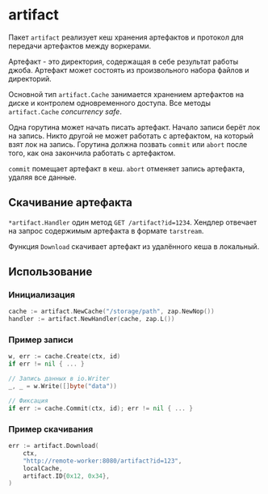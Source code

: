 # artifact

Пакет `artifact` реализует кеш хранения артефактов и протокол для передачи артефактов между воркерами.

Артефакт - это директория, содержащая в себе результат работы джоба. Артефакт может состоять из произвольного
набора файлов и директорий.

Основной тип `artifact.Cache` занимается хранением артефактов на диске и контролем одновременного доступа.
Все методы `artifact.Cache` *concurrency safe*.

Одна горутина может начать писать артефакт. Начало записи берёт лок на запись. Никто другой не может работать с артефактом,
на который взят лок на запись. Горутина должна позвать `commit` или `abort` после того, как она закончила работать с артефактом.

`commit` помещает артефакт в кеш. `abort` отменяет запись артефакта, удаляя все данные.

## Скачивание артефакта

`*artifact.Handler`  один метод `GET /artifact?id=1234`. Хендлер отвечает на
запрос содержимым артефакта в формате `tarstream`.

Функция `Download` скачивает артефакт из удалённого кеша в локальный.

## Использование

### Инициализация
```go
cache := artifact.NewCache("/storage/path", zap.NewNop())
handler := artifact.NewHandler(cache, zap.L())
```

### Пример записи
```go
w, err := cache.Create(ctx, id)
if err != nil { ... }

// Запись данных в io.Writer
_, _ = w.Write([]byte("data"))

// Фиксация
if err := cache.Commit(ctx, id); err != nil { ... }
```

### Пример скачивания
```go
err := artifact.Download(
    ctx,
    "http://remote-worker:8080/artifact?id=123",
    localCache,
    artifact.ID{0x12, 0x34},
)
```

